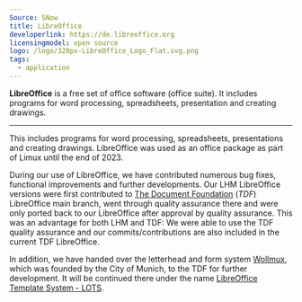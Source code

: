 ```yaml
---
Source: SNow
title: LibreOffice
developerlink: https://de.libreoffice.org
licensingmodel: open source
logo: /logo/320px-LibreOffice_Logo_Flat.svg.png
tags:
  - application
---
```


**LibreOffice** is a free set of office software (office suite).
It includes programs for word processing, spreadsheets, presentation and creating drawings.

---

This includes programs for word processing, spreadsheets, presentations and creating drawings.
LibreOffice was used as an office package as part of Limux until the end of 2023.

During our use of LibreOffice, we have contributed numerous bug fixes, functional improvements and further developments.
Our LHM LibreOffice versions were first contributed to [The Document Foundation](https://www.documentfoundation.org/) (_TDF_) LibreOffice main branch, went through quality assurance there and were only ported back to our LibreOffice after approval by quality assurance.
This was an advantage for both LHM and TDF:
We were able to use the TDF quality assurance and our commits/contributions are also included in the current TDF LibreOffice.

In addition, we have handed over the letterhead and form system [Wollmux](https://wollmux.org), which was founded by the City of Munich, to the TDF for further development.
It will be continued there under the name [LibreOffice Template System - LOTS](https://github.com/LibreOffice/lots/).
